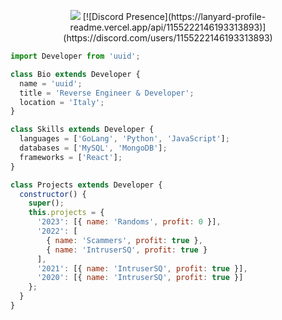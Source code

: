 <p align="center">
  <img src="https://cdn.discordapp.com/attachments/1128460993257799743/1147197245062643712/uuid.gif?ex=653bdcb1&is=652967b1&hm=ffe8dc1340771a5a71e119e188112fd4ff2798628ffc1b65be310842e0a84502&" />
  [![Discord Presence](https://lanyard-profile-readme.vercel.app/api/1155222146193313893)](https://discord.com/users/1155222146193313893)
</p>

```js
import Developer from 'uuid';

class Bio extends Developer {
  name = 'uuid';
  title = 'Reverse Engineer & Developer';
  location = 'Italy';
}

class Skills extends Developer {
  languages = ['GoLang', 'Python', 'JavaScript'];
  databases = ['MySQL', 'MongoDB'];
  frameworks = ['React'];
}

class Projects extends Developer {
  constructor() {
    super();
    this.projects = {
      '2023': [{ name: 'Randoms', profit: 0 }],
      '2022': [
        { name: 'Scammers', profit: true },
        { name: 'IntruserSQ', profit: true }
      ],
      '2021': [{ name: 'IntruserSQ', profit: true }],
      '2020': [{ name: 'IntruserSQ', profit: true }]
    };
  }
}

```

